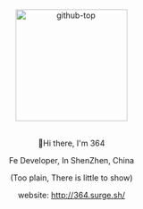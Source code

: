 <div align="center">
  <br>
  <br>
  <img src="https://s1.ax1x.com/2020/08/19/dQhPmT.jpg" alt="github-top" title="github-top" width="200px">
  <br>
  <br>
  <p>👏Hi there, I'm 364</p>
  <p>Fe Developer, In ShenZhen, China</p>

  <p>(Too plain, There is little to show)<br>

  website: http://364.surge.sh/</p>
</div>
